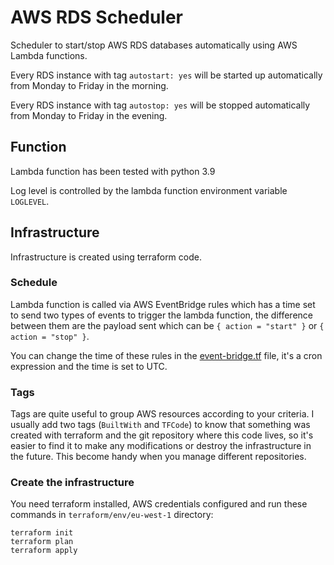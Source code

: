 # AWS RDS Scheduler

Scheduler to start/stop AWS RDS databases automatically using AWS Lambda functions. 

Every RDS instance with tag `autostart: yes` will be started up automatically from Monday to Friday in the morning.

Every RDS instance with tag `autostop: yes` will be stopped automatically from Monday to Friday in the evening.

## Function

Lambda function has been tested with python 3.9

Log level is controlled by the lambda function environment variable `LOGLEVEL`.


## Infrastructure

Infrastructure is created using terraform code. 

### Schedule

Lambda function is called via AWS EventBridge rules which has a time set to send two types of events to trigger the 
lambda function, the difference between them are the payload sent which can be `{ action = "start" }` or `{ action = "stop" }`. 

You can change the time of these rules in the [event-bridge.tf](terraform/env/eu-west-1/event-bridge.tf) file, 
it's a cron expression and the time is set to UTC.

### Tags

Tags are quite useful to group AWS resources according to your criteria. 
I usually add two tags (`BuiltWith` and `TFCode`) to know that something was created with terraform 
and the git repository where this code lives, 
so it's easier to find it to make any modifications or destroy the infrastructure in the future. 
This become handy when you manage different repositories.

### Create the infrastructure

You need terraform installed, AWS credentials configured and run these commands in `terraform/env/eu-west-1` directory:

```shell
terraform init
terraform plan
terraform apply
```

